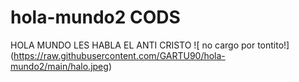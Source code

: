 # hola-mundo2 CODS

HOLA MUNDO LES HABLA EL ANTI CRISTO
<span>![</span><span> no cargo por tontito</span><span>!]</span><span>(</span><span>https://raw.githubusercontent.com/GARTU90/hola-mundo2/main/halo.jpeg</span><span>)</span>